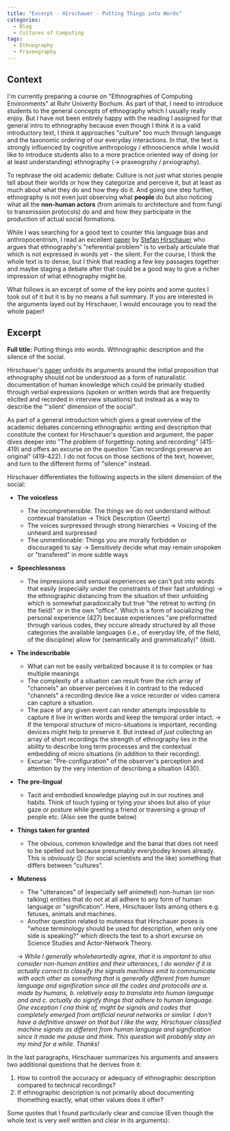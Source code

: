 ```yaml
---
title: "Excerpt - Hirschauer - Putting Things into Words"
categories:
  - Blog
  - Cultures of Computing
tags:
  - Ethnography
  - Praxeography
---
```

## Context
I'm currently preparing a course on "Ethnographies of Computing Environments" at Ruhr Univerity Bochum. As part of that, I need to introduce students to the general concepts of ethnography which I usually really enjoy.
But I have not been entirely happy with the reading I assigned for that general intro to ethnography because even though I think it is a valid introductory text, I think it approaches "culture" too much through language and the taxonomic ordering of our everyday interactions. In that, the text is strongly influenced by cognitive anthropology / ethnoscience while I would like to introduce students also to a more practice oriented way of doing (or at least understanding) ethnography (-> praxeogrphy / prxiography).

To rephrase the old academic debate: Culture is not just what stories people tell about their worlds or how they categorize and perceive it, but at least as much about what they do and how they do it. And going one step further, ethnography is not even just observing what **people** do but also noticing what all the **non-human actors** (from animals to architecture and from fungi to transmission protocols) do and and how they participate in the production of actual social formations.

While I was searching for a good text to counter this language bias and anthropocentrism, I read an excellent [paper](https://www.theorie.soziologie.uni-mainz.de/files/2019/09/2006_HumStud_Putting-Things-Into-Words.pdf) by [Stefan Hirschauer](https://www.grc.uni-mainz.de/prof-stefan-hirschauer/) who argues that ethnography's "referential problem" is to verbaly articulate that which is not expressed in words yet - the silent. For the course, I think the whole text is to dense, but I think that reading a few key passages together and maybe staging a debate after that could be a good way to give a richer impression of what ethnography might be.

What follows is an excerpt of some of the key points and some quotes I took out of it but it is by no means a full summary. If you are interested in the arguments layed out by Hirschauer, I would encourage you to read the whole paper!

## Excerpt

**Full title:** Putting things into words. Wthnographic description and the silence of the social. 

Hirschauer's [paper](https://www.theorie.soziologie.uni-mainz.de/files/2019/09/2006_HumStud_Putting-Things-Into-Words.pdf) unfolds its arguments around the initial proposition that ethnography should not be understood as a form of naturalistic documentation of human knowledge which could be primarily studied through verbal expressions (spoken or written words that are frequently elicited and recorded in interview situations) but instead as a way to describe the "'silent' dimension of the social".

As part of a general introduction which gives a great overview of the academic debates concerning ethnographic writing and description that constitute the context for Hirschauer's question and argument, the paper dives deeper into "The problem of forgetting: noting and recording" (415-419) and offers an excurse on the question "Can recordings preserve an original" (419-422). I do not focus on those sections of the text, however, and turn to the different forms of "silence" instead. 

Hirschauer differentiates the following aspects in the silent dimension of the social:
* **The voiceless**
  * The incomprehensible: The things we do not understand without contexual translation -> Thick Description (Geertz)
  * The voices surpressed through strong hierarchies -> Voicing of the unheard and surpressed
  * The unmentionable: Things you are morally forbidden or discouraged to say -> Sensitively decide what may remain unspoken or "transfered" in more subtle ways 
* **Speechlessness**
  * The impressions and sensual experiences we can't put into words that easily (especially under the constraints of their fast unfolding) -> the ethnographic distancing from the situation of their unfolding which is somewhat paradoxically but true "the retreat to writing (in the field)" or in the own "office". Which is a form of socializing the personal experience (427) because experiences "are preformatted through various codes, they occure already structured by all those categories the available languages (i.e., of everyday life, of the field, of the discipline) allow for (semantically and grammatically)" (ibid). 
* **The indescribable**
  * What can not be easily verbalized because it is to complex or has multiple meanings
  * The complexity of a situation can result from the rich array of "channels" an observer perceives it in contrast to the reduced "channels" a recording device like a voice recorder or video camera can capture a situation.
  * The pace of any given event can render attempts impossible to capture it live in written words and keep the temporal order intact. -> If the temporal structure of micro-situations is important, recording devices might help to preserve it. But instead of *just* collecting an array of short recordings the strength of ethnography lies in the ability to describe  long term processes and the contextual embedding of micro situations (in addition to their recording).
  * Excurse: "Pre-configuration" of the observer's perception and attention by the very intention of describing a situation (430).
* **The pre-lingual**
  * Tacit and embodied knowledge playing out in our routines and habits. Think of touch typing or tying your shoes but also of your gaze or posture while greeting a friend or traversing a group of people etc. (Also see the quote below)
* **Things taken for granted**
  * The obvious, common knowledge and the banal that does not need to be spelled out because presumably everybodey knows already. This is *obviously* :wink: (for social scientists and the like) something that differs between "cultures". 
* **Muteness**
  * The "utterances" of (especially self animeted) non-human (or non talking) entities that do not at all adhere to any form of human language or "signification". Here, Hirschauer lists among others e.g. fetuses, animals and machines. 
  * Another question related to muteness that Hirschauer poses is "whose terminology should be used for description, when only one side is speaking?" which directs the text to a short excurse on Science Studies and Actor-Network Theory.

  -> *While I generally wholeheartedly agree, that it is important to also consider non-human entities and their utterances, I do wonder if it is actually correct to classify the signals machines emit to communicate with each other as something that is generally different from human language and signification since all the codes and protocolls are a. made by humans, b. relatively easy to translata into human language and and c. actually do signify things that adhere to human language. One exception I cna think of, might be signals and codes that completely emerged from artificial neural networks or similar. I don't have a definitive answer on that but I like the way, Hirschauer classified machine signals as different from human language and signification since it made me pause and think. This question will probably stay on my mind for a while. Thanks!*

In the last paragraphs, Hirschauer summarizes his arguments and answers two additional questions that he derives from it:
1. How to controll the accuracy or adequacy of ethnographic description compared to technical recordings?
2. If ethnographic description is not primarily about documenting thomething exactly, what other values does it offer?


Some quotes that I found particularly clear and concise (Even though the whole text is very well written and clear in its arguments):

